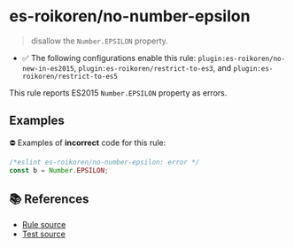 # es-roikoren/no-number-epsilon
> disallow the `Number.EPSILON` property.

- ✅ The following configurations enable this rule: `plugin:es-roikoren/no-new-in-es2015`, `plugin:es-roikoren/restrict-to-es3`, and `plugin:es-roikoren/restrict-to-es5`

This rule reports ES2015 `Number.EPSILON` property as errors.

## Examples

⛔ Examples of **incorrect** code for this rule:

```js
/*eslint es-roikoren/no-number-epsilon: error */
const b = Number.EPSILON;
```

## 📚 References

- [Rule source](https://github.com/roikoren755/eslint-plugin-es/blob/v2.0.4/src/rules/no-number-epsilon.ts)
- [Test source](https://github.com/roikoren755/eslint-plugin-es/blob/v2.0.4/tests/src/rules/no-number-epsilon.ts)
